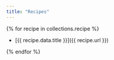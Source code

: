 ```yaml
---
title: "Recipes"
---
```

{% for recipe in collections.recipe %}

* [{{ recipe.data.title }}]({{ recipe.url }})

{% endfor %}
